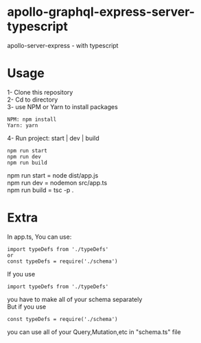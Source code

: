 # apollo-graphql-express-server-typescript
apollo-server-express - with typescript
# Usage
1- Clone this repository    
2- Cd to directory    
3- use NPM or Yarn to install packages
```
NPM: npm install
Yarn: yarn
```
4- Run project: start | dev | build
```
npm run start
npm run dev
npm run build
```
npm run start = node dist/app.js    
npm run dev   = nodemon src/app.ts    
npm run build = tsc -p .

# Extra
In app.ts, You can use:     
```
import typeDefs from './typeDefs'
or
const typeDefs = require('./schema')
```
If you use
```
import typeDefs from './typeDefs'
```
you have to make all of your schema separately    
But if you use 
```
const typeDefs = require('./schema')
```
you can use all of your Query,Mutation,etc in "schema.ts" file
